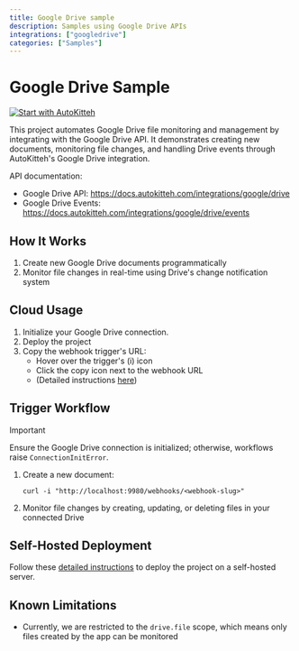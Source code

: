 ```yaml
---
title: Google Drive sample
description: Samples using Google Drive APIs
integrations: ["googledrive"]
categories: ["Samples"]
---
```


# Google Drive Sample

[![Start with AutoKitteh](https://autokitteh.com/assets/autokitteh-badge.svg)](https://app.autokitteh.cloud/template?name=samples/google/drive)

This project automates Google Drive file monitoring and management by integrating with the Google Drive API. It demonstrates creating new documents, monitoring file changes, and handling Drive events through AutoKitteh's Google Drive integration.

API documentation:

- Google Drive API: https://docs.autokitteh.com/integrations/google/drive
- Google Drive Events: https://docs.autokitteh.com/integrations/google/drive/events

## How It Works

1. Create new Google Drive documents programmatically
2. Monitor file changes in real-time using Drive's change notification system

## Cloud Usage

1. Initialize your Google Drive connection.
2. Deploy the project
3. Copy the webhook trigger's URL:
   - Hover over the trigger's (i) icon
   - Click the copy icon next to the webhook URL
   - (Detailed instructions [here](https://docs.autokitteh.com/get_started/deployment#webhook-urls))

## Trigger Workflow

> [!IMPORTANT]
> Ensure the Google Drive connection is initialized; otherwise, workflows raise `ConnectionInitError`.

1. Create a new document:

   ```shell
   curl -i "http://localhost:9980/webhooks/<webhook-slug>"
   ```

2. Monitor file changes by creating, updating, or deleting files in your connected Drive

## Self-Hosted Deployment

Follow these [detailed instructions](https://docs.autokitteh.com/get_started/deployment) to deploy the project on a self-hosted server.

## Known Limitations

- Currently, we are restricted to the `drive.file` scope, which means only files created by the app can be monitored
